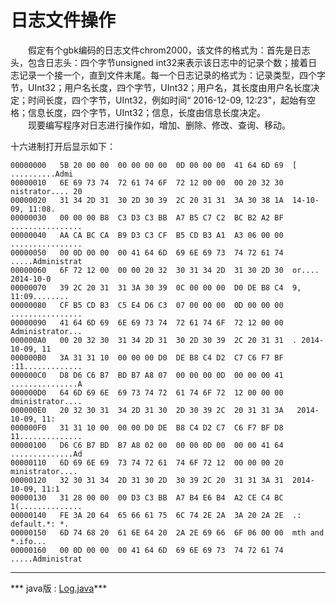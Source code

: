 # 日志文件操作    

&emsp;&emsp;假定有个gbk编码的日志文件chrom2000，该文件的格式为：首先是日志头，包含日志头：四个字节unsigned int32来表示该日志中的记录个数；接着日志记录一个接一个，直到文件末尾。每一个日志记录的格式为：记录类型，四个字节，UInt32；用户名长度，四个字节，UInt32；用户名，其长度由用户名长度决定；时间长度，四个字节，UInt32，例如时间“ 2016-12-09, 12:23"，起始有空格；信息长度，四个字节，UInt32；信息，长度由信息长度决定。     
&emsp;&emsp;现要编写程序对日志进行操作如，增加、删除、修改、查询、移动。


十六进制打开后显示如下：
```
00000000   5B 20 00 00  00 00 00 00  0D 00 00 00  41 64 6D 69  [ ..........Admi
00000010   6E 69 73 74  72 61 74 6F  72 12 00 00  00 20 32 30  nistrator.... 20
00000020   31 34 2D 31  30 2D 30 39  2C 20 31 31  3A 30 38 1A  14-10-09, 11:08.
00000030   00 00 00 B8  C3 D3 C3 BB  A7 B5 C7 C2  BC B2 A2 BF  ................
00000040   AA CA BC CA  B9 D3 C3 CF  B5 CD B3 A1  A3 06 00 00  ................
00000050   00 0D 00 00  00 41 64 6D  69 6E 69 73  74 72 61 74  .....Administrat
00000060   6F 72 12 00  00 00 20 32  30 31 34 2D  31 30 2D 30  or.... 2014-10-0
00000070   39 2C 20 31  31 3A 30 39  0C 00 00 00  D0 DE B8 C4  9, 11:09........
00000080   CF B5 CD B3  C5 E4 D6 C3  07 00 00 00  0D 00 00 00  ................
00000090   41 64 6D 69  6E 69 73 74  72 61 74 6F  72 12 00 00  Administrator...
000000A0   00 20 32 30  31 34 2D 31  30 2D 30 39  2C 20 31 31  . 2014-10-09, 11
000000B0   3A 31 31 10  00 00 00 D0  DE B8 C4 D2  C7 C6 F7 BF  :11.............
000000C0   D8 D6 C6 B7  BD B7 A8 07  00 00 00 0D  00 00 00 41  ...............A
000000D0   64 6D 69 6E  69 73 74 72  61 74 6F 72  12 00 00 00  dministrator....
000000E0   20 32 30 31  34 2D 31 30  2D 30 39 2C  20 31 31 3A   2014-10-09, 11:
000000F0   31 31 10 00  00 00 D0 DE  B8 C4 D2 C7  C6 F7 BF D8  11..............
00000100   D6 C6 B7 BD  B7 A8 02 00  00 00 0D 00  00 00 41 64  ..............Ad
00000110   6D 69 6E 69  73 74 72 61  74 6F 72 12  00 00 00 20  ministrator....
00000120   32 30 31 34  2D 31 30 2D  30 39 2C 20  31 31 3A 31  2014-10-09, 11:1
00000130   31 28 00 00  00 D3 C3 BB  A7 B4 E6 B4  A2 CE C4 BC  1(..............
00000140   FE 3A 20 64  65 66 61 75  6C 74 2E 2A  3A 20 2A 2E  .: default.*: *.
00000150   6D 74 68 20  61 6E 64 20  2A 2E 69 66  6F 06 00 00  mth and *.ifo...
00000160   00 0D 00 00  00 41 64 6D  69 6E 69 73  74 72 61 74  .....Administrat
```

* * *

*** java版 : [Log.java](https://github.com/JeffyLu/Java/tree/master/0004)***